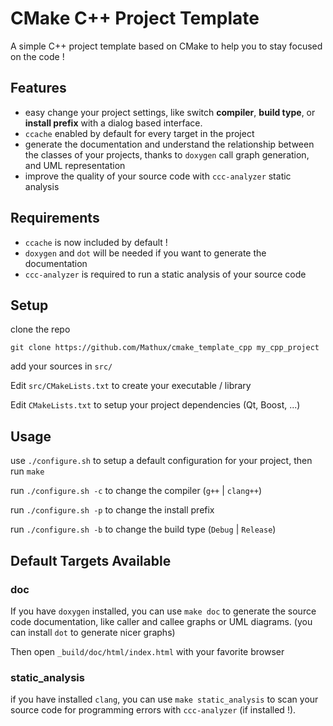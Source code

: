 CMake C++ Project Template
==============

A simple C++ project template based on CMake to help you to stay focused
on the code !

Features
--------

- easy change your project settings, like switch **compiler**, **build type**,
or **install prefix** with a dialog based interface.
- `ccache` enabled by default for every target in the project
- generate the documentation and understand the relationship between the classes of your projects,
thanks to `doxygen` call graph generation, and UML representation
- improve the quality of your source code with `ccc-analyzer` static analysis


Requirements
------------

- `ccache` is now included by default !
- `doxygen` and `dot` will be needed if you want to generate the documentation
- `ccc-analyzer` is required to run a static analysis of your source code

Setup
-----

clone the repo

    git clone https://github.com/Mathux/cmake_template_cpp my_cpp_project

add your sources in `src/`

Edit `src/CMakeLists.txt` to create your executable / library

Edit `CMakeLists.txt` to setup your project dependencies (Qt, Boost, ...)

Usage
-----

use `./configure.sh` to setup a default configuration for your project, then run `make`

run `./configure.sh -c` to change the compiler (`g++` | `clang++`)

run `./configure.sh -p` to change the install prefix 

run `./configure.sh -b` to change the build type (`Debug` | `Release`)

Default Targets Available
-------------------------

### doc

If you have `doxygen` installed, you can use `make doc` to generate the
source code documentation, like caller and callee graphs or UML diagrams.
(you can install `dot` to generate nicer graphs)

Then open `_build/doc/html/index.html` with your favorite browser

### static\_analysis

if you have installed `clang`, you can use `make static_analysis` to
scan your source code for programming errors with `ccc-analyzer` (if installed !).
